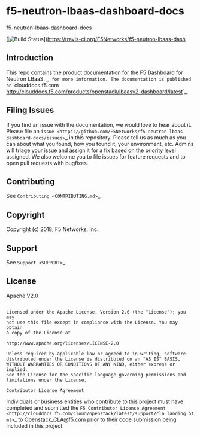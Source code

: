 # f5-neutron-lbaas-dashboard-docs
f5-neutron-lbaas-dashboard-docs

[![Build Status](https://travis-ci.org/F5Networks/f5-neutron-lbaas-dashboard-docs.svg?branch=master)](https://travis-ci.org/F5Networks/f5-neutron-lbaas-dash

Introduction
------------

This repo contains the product documentation for the F5 Dashboard for Neutron LBaaS. `_ for more information.
The documentation is published on `clouddocs.f5.com <http://clouddocs.f5.com/products/openstack/lbaasv2-dashboard/latest>`_.

Filing Issues
-------------

If you find an issue with the documentation, we would love to hear about it.
Please file an `issue <https://github.com/F5Networks/f5-neutron-lbaas-dashboard-docs/issues>`_ in this repository.
Please tell us as much as you can about what you found, how you found it, your environment, etc.
Admins will triage your issue and assign it for a fix based on the priority level assigned.
We also welcome you to file issues for feature requests and to open pull requests with bugfixes.

Contributing
------------

See `Contributing <CONTRIBUTING.md>`_.


Copyright
---------

Copyright (c) 2018, F5 Networks, Inc.

Support
-------

See `Support <SUPPORT>`_.

License
-------

Apache V2.0
~~~~~~~~~~~

Licensed under the Apache License, Version 2.0 (the "License"); you may
not use this file except in compliance with the License. You may obtain
a copy of the License at

http://www.apache.org/licenses/LICENSE-2.0

Unless required by applicable law or agreed to in writing, software
distributed under the License is distributed on an "AS IS" BASIS,
WITHOUT WARRANTIES OR CONDITIONS OF ANY KIND, either express or implied.
See the License for the specific language governing permissions and
limitations under the License.

Contributor License Agreement
~~~~~~~~~~~~~~~~~~~~~~~~~~~~~
Individuals or business entities who contribute to this project must
have completed and submitted the `F5 Contributor License
Agreement <http://clouddocs.f5.com/cloud/openstack/latest/support/cla_landing.html>`_
to Openstack_CLA@f5.com prior to their code submission being included
in this project.
